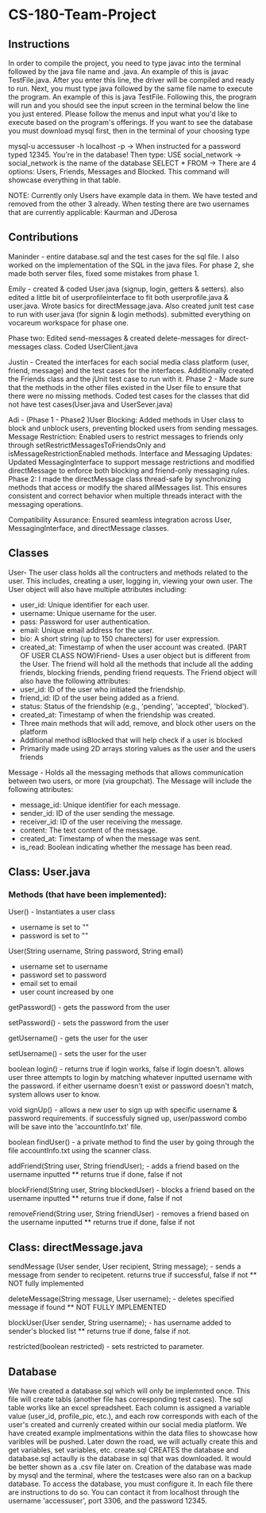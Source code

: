 # CS-180-Team-Project

## Instructions
In order to compile the project, you need to type javac into the terminal followed by the java file name and .java. An example of this is javac TestFile.java. After you enter this line, the driver will be compiled and ready to run. Next, you must type java followed by the same file name to execute the program. An example of this is java TestFile. Following this, the program will run and you should see the input screen in the terminal below the line you just entered. Please follow the menus and input what you'd like to execute based on the program's offerings. If you want to see the database you must download mysql first, then in the terminal of your choosing type 

mysql-u accessuser -h localhost -p -> When instructed for a password typed 12345. You're in the database! Then type:
USE social_network -> social_network is the name of the database
SELECT * FROM <Name of the Table> -> There are 4 options: Users, Friends, Messages and Blocked. This command will showcase everything in that table. 

NOTE: Currently only Users have example data in them. We have tested and removed from the other 3 already. When testing there are two usernames that are currently applicable: Kaurman and JDerosa


## Contributions
Maninder - entire database.sql and the test cases for the sql file. I also worked on the implementation of the SQL in the java files. For phase 2, she made both server files, fixed some mistakes from phase 1.

Emily - created & coded User.java (signup, login, getters & setters). also edited a little bit of userprofileinterface to fit both userprofile.java & user.java. Wrote basics for directMessage.java. Also created junit test case to run with user.java (for signin & login methods). submitted everything on vocareum workspace for phase one.

Phase two: Edited send-messages & created delete-messages for direct-messages class. Coded UserClient.java

Justin - Created the interfaces for each social media class platform (user, friend, message) and the test cases for the interfaces. Additionally created the Friends class and the jUnit test case to run with it.
Phase 2 - Made sure that the methods in the other files existed in the User file to ensure that there were no missing methods. Coded test cases for the classes that did not have test cases(User.java and UserSever.java)

Adi - (Phase 1 - Phase2 )User Blocking: Added methods in User class to block and unblock users, preventing blocked users from sending messages. Message Restriction: Enabled users to restrict messages to friends only through setRestrictMessagesToFriendsOnly and isMessageRestrictionEnabled methods. Interface and Messaging Updates: Updated MessagingInterface to support message restrictions and modified directMessage to enforce both blocking and friend-only messaging rules.
Phase 2: I made the directMessage class thread-safe by synchronizing methods that access or modify the shared allMessages list. This ensures consistent and correct behavior when multiple threads interact with the messaging operations.

Compatibility Assurance: Ensured seamless integration across User, MessagingInterface, and directMessage classes.

## Classes
User- The user class holds all the contructers and methods related to the user. This includes, creating a user, logging in, viewing your own user. The User object will also have multiple attributes including:
- user_id: Unique identifier for each user.
- username: Unique username for the user.
- pass: Password for user authentication.
- email: Unique email address for the user.
- bio: A short string (up to 150 charecters) for user expression.
- created_at: Timestamp of when the user account was created.
(PART OF USER CLASS NOW)Friend- Uses a user object but is different from the User. The friend will hold all the methods that include all the adding friends, blocking friends, pending friend requests. The Friend object will also have the following attributes:
- user_id: ID of the user who initiated the friendship.
- friend_id: ID of the user being added as a friend.
- status: Status of the friendship (e.g., 'pending', 'accepted', 'blocked').
- created_at: Timestamp of when the friendship was created.
- Three main methods that will add, remove, and block other users on the platform
- Additional method isBlocked that will help check if a user is blocked
- Primarily made using 2D arrays storing values as the user and the users friends


Message - Holds all the messaging methods that allows communication between two users, or more (via groupchat). The Message will include the following attributes:
- message_id: Unique identifier for each message.
- sender_id: ID of the user sending the message.
- receiver_id: ID of the user receiving the message.
- content: The text content of the message.
- created_at: Timestamp of when the message was sent.
- is_read: Boolean indicating whether the message has been read.

## Class: User.java

### Methods (that have been implemented):
User() - Instantiates a user class
- username is set to ""
- password is set to ""

User(String username, String password, String email)
- username set to username
- password set to password
- email set to email
- user count increased by one

getPassword() - gets the password from the user

setPassword() - sets the password from the user

getUsername() - gets the user for the user

setUsername() - sets the user for the user

boolean login() - returns true if login works, false if login doesn't. allows user three attempts to login by matching whatever inputted username with the password. if either username doesn't exist or password doesn't match, system allows user to know.

void signUp() - allows a new user to sign up with specific username & password requirements. if successfuly signed up, user/password combo will be save into the 'accountInfo.txt' file.

boolean findUser() - a private method to find the user by going through the file accountInfo.txt using the scanner class.

addFriend(String user, String friendUser); - adds a friend based on the username inputted
** returns true if done, false if not

blockFriend(String user, String blockedUser) - blocks a friend based on the username inputted
** returns true if done, false if not

removeFriend(String user, String friendUser) - removes a friend based on the username inputted
** returns true if done, false if not

## Class: directMessage.java

sendMessage (User sender, User recipient, String message); - sends a message from sender to recipetent. returns true if successful, false if not
** NOT fully implemented

deleteMessage(String message, User username); - deletes specified message if found
** NOT FULLY IMPLEMENTED

blockUser(User sender, String username); - has username added to sender's blocked list
** returns true if done, false if not.

restricted(boolean restricted) - sets restricted to parameter.


## Database
We have created a database.sql which will only be implemnted once. This file will create tabls (another file has corresponding test cases). The sql table works like an excel spreadsheet. Each column is assigned a variable value (user_id, profile_pic, etc.), and each row corresponds with each of the user's created and currenly created within our social media platform. We have created example implmentations within the data files to showcase how varibles will be pushed. Later down the road, we will actually create this and get variables, set variables, etc. create.sql CREATES the database and database.sql actaully is the database in sql that was downloaded. It would be better shown as a .csv file later on. Creation of the database was made by mysql and the terminal, where the testcases were also ran on a backup database. To access the database, you must configure it. In each file there are instructions to do so. You can contact it from localhost through the username 'accessuser', port 3306, and the password 12345. 
